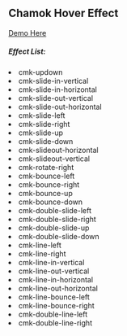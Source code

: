 <h2>Chamok Hover Effect</h2> <a href="https://iamsabbirislam.github.io/chamok-hover-effect/">Demo Here</a>

<h5>Effect List:</h5>

<li>cmk-updown</li> 
<li>cmk-slide-in-vertical</li>
<li>cmk-slide-in-horizontal</li>
<li>cmk-slide-out-vertical</li>
<li>cmk-slide-out-horizontal</li>
<li>cmk-slide-left</li>
<li>cmk-slide-right</li>
<li>cmk-slide-up</li>
<li>cmk-slide-down</li>
<li>cmk-slideout-horizontal</li>
<li>cmk-slideout-vertical</li>
<li>cmk-rotate-right</li>
<li>cmk-bounce-left</li>
<li>cmk-bounce-right</li>
<li>cmk-bounce-up</li>
<li>cmk-bounce-down</li>
<li>cmk-double-slide-left</li>
<li>cmk-double-slide-right</li>
<li>cmk-double-slide-up</li>
<li>cmk-double-slide-down</li>
<li>cmk-line-left</li>
<li>cmk-line-right</li>
<li>cmk-line-in-vertical</li>
<li>cmk-line-out-vertical</li>
<li>cmk-line-in-horizontal</li>
<li>cmk-line-out-horizontal</li>
<li>cmk-line-bounce-left</li>
<li>cmk-line-bounce-right</li>
<li>cmk-double-line-left</li>
<li>cmk-double-line-right</li>
